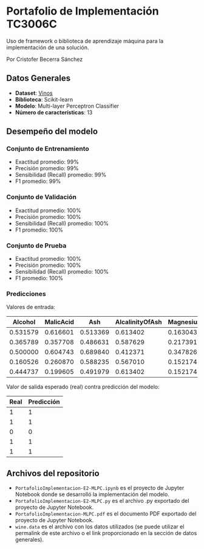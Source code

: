 # Portafolio de Implementación TC3006C

Uso de framework o biblioteca de aprendizaje máquina para la implementación de una solución.

Por Cristofer Becerra Sánchez
## Datos Generales

- **Dataset**: [Vinos](https://github.com/crisb-7/Evidencia02-WineClassification/blob/bc502b04605e2fd18f3e6b1e3b637e2ea3dc2156/wine.data)
- **Biblioteca**: Scikit-learn
- **Modelo**: Multi-layer Perceptron Classifier
- **Número de características**: 13

## Desempeño del modelo

### Conjunto de Entrenamiento

- Exactitud promedio: 99%
- Precisión promedio: 99%
- Sensibilidad (Recall) promedio: 99%
- F1 promedio: 99%

### Conjunto de Validación

- Exactitud promedio: 100%
- Precisión promedio: 100%
- Sensibilidad (Recall) promedio: 100%
- F1 promedio: 100%

### Conjunto de Prueba
- Exactitud promedio: 100%
- Precisión promedio: 100%
- Sensibilidad (Recall) promedio: 100%
- F1 promedio: 100%

### Predicciones

Valores de entrada:

| Alcohol	| MalicAcid | Ash | AlcalinityOfAsh | Magnesium |	TotalPhenols |	Flavanoids |	NonflavanoidPhenols |	Proanthocyanins |	ColorIntensity |	Hue |	OD280/OD315 | Proline |
| ------- | --------- | --- | --------------- | --------- | ------------ | ----------- | -------------------- | --------------- | -------------- | ---- | ----------- | ------- |
| 0.531579 |	0.616601 |	0.513369 |	0.613402 |	0.163043 |	0.231034 |	0.263713 |	0.905660 |	0.381703 |	0.300341 |	0.292683 |	0.271062 |	0.169044 |
| 0.365789 |	0.357708 |	0.486631 |	0.587629 |	0.217391 |	0.241379 |	0.316456 |	1.000000 |	0.318612 |	0.121160 |	0.308943 |	0.743590 |	0.026391 |
| 0.500000 |	0.604743 |	0.689840 |	0.412371 |	0.347826 |	0.493103 |	0.436709 |	0.226415 |	0.495268 |	0.274744 |	0.447154 |	0.824176 |	0.350927 |
| 0.160526 |	0.260870 |	0.588235 | 0.567010	| 0.152174 |	0.334483 |	0.284810 |	0.660377 |	0.296530 |	0.129693 |	0.422764 |	0.542125 | 0.286733 |
| 0.444737 |	0.199605 |	0.491979 |	0.613402 |	0.152174 |	0.137931 |	0.299578 |	0.660377 |	0.384858 |	0.172355 |	0.325203 |	0.421245 |	0.149786 |

Valor de salida esperado (real) contra predicción del modelo:

| Real | Predicción |
| ---- | ---------- |
|	1 |	1 |
| 1 |	1 |
| 0 |	0 |
|	1 |	1 |
| 1 |	1 |

## Archivos del repositorio

- `PortafolioImplementacion-E2-MLPC.ipynb` es el proyecto de Jupyter Notebook donde se desarrolló la implementación del modelo.
- `PortafolioImplementacion-E2-MLPC.py` es el archivo .py exportado del proyecto de Jupyter Notebook.
- `PortafolioImplementacion-MLPC.pdf` es el documento PDF exportado del proyecto de Jupyter Notebook.
- `wine.data` es el archivo con los datos utilizados (se puede utilizar el permalink de este archivo o el link proporcionado en la sección de datos generales).
